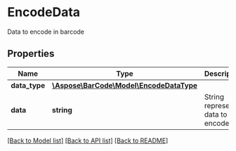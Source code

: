 # EncodeData

Data to encode in barcode

## Properties
Name | Type | Description | Notes
---- | ---- | ----------- | -----
**data_type** | [**\Aspose\BarCode\Model\EncodeDataType**](EncodeDataType.md) |  | [optional] 
**data** | **string** | String represents data to encode | 

[[Back to Model list]](../../README.md#documentation-for-models) [[Back to API list]](../../README.md#documentation-for-api-endpoints) [[Back to README]](../../README.md)


